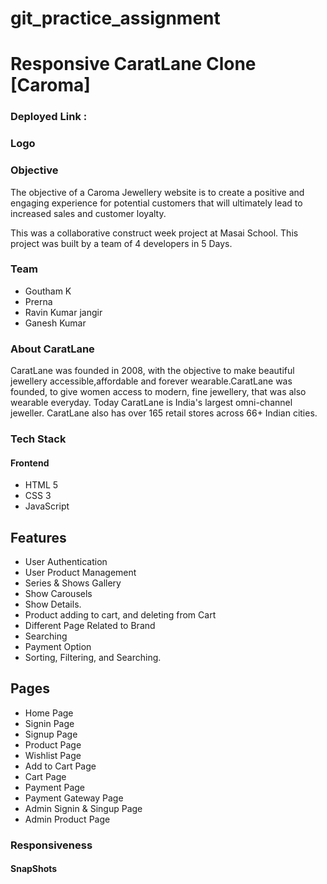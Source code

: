 # git_practice_assignment

# Responsive CaratLane Clone [Caroma]
### Deployed Link :
### Logo 
### Objective
The objective of a Caroma Jewellery website is to create a positive and engaging experience for potential customers that will ultimately lead to increased sales and customer loyalty.

This was a collaborative construct week project at Masai School. This project was built by a team of 4 developers in 5 Days.

### Team

- Goutham K
- Prerna 
- Ravin Kumar jangir
- Ganesh Kumar

### About CaratLane
CaratLane was founded in 2008, with the objective to make beautiful jewellery accessible,affordable and forever wearable.CaratLane was founded, to give women access to modern, fine jewellery, that was also wearable everyday.
Today CaratLane is India's largest omni-channel jeweller. CaratLane also has over 165 retail stores across 66+ Indian cities.
### Tech Stack

#### Frontend
- HTML 5
- CSS 3
- JavaScript

## Features
- User Authentication
- User Product Management
- Series & Shows Gallery
- Show Carousels
- Show Details.
- Product adding to cart, and deleting from Cart
- Different Page Related to Brand
- Searching
- Payment Option
- Sorting, Filtering, and Searching.

## Pages
- Home Page
- Signin Page
- Signup Page
- Product Page
- Wishlist Page
- Add to Cart Page
- Cart Page
- Payment Page
- Payment Gateway Page
- Admin Signin & Singup Page
- Admin Product Page

### Responsiveness
#### SnapShots



